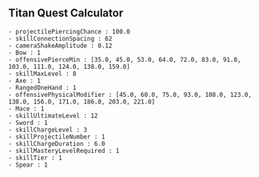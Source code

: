 ## Titan Quest Calculator

    - projectilePiercingChance : 100.0
    - skillConnectionSpacing : 62
    - cameraShakeAmplitude : 0.12
    - Bow : 1
    - offensivePierceMin : [35.0, 45.0, 53.0, 64.0, 72.0, 83.0, 91.0, 103.0, 111.0, 124.0, 138.0, 159.0]
    - skillMaxLevel : 8
    - Axe : 1
    - RangedOneHand : 1
    - offensivePhysicalModifier : [45.0, 60.0, 75.0, 93.0, 108.0, 123.0, 138.0, 156.0, 171.0, 186.0, 203.0, 221.0]
    - Mace : 1
    - skillUltimateLevel : 12
    - Sword : 1
    - skillChargeLevel : 3
    - skillProjectileNumber : 1
    - skillChargeDuration : 6.0
    - skillMasteryLevelRequired : 1
    - skillTier : 1
    - Spear : 1
